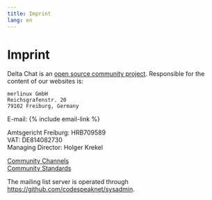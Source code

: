 ```yaml
---
title: Imprint
lang: en
---
```


# Imprint

Delta Chat is an [open source community project](https://github.com/deltachat). Responsible for the content of our websites is:

    merlinux GmbH
    Reichsgrafenstr. 20
    79102 Freiburg, Germany

E-mail: {% include email-link %}

Amtsgericht Freiburg: HRB709589  
VAT: DE814082730  
Managing Director: Holger Krekel

[Community Channels](contribute)  
[Community Standards](community-standards)

The mailing list server is operated through <https://github.com/codespeaknet/sysadmin>.
